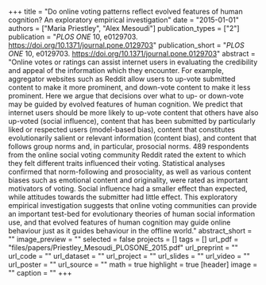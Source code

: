 +++
title = "Do online voting patterns reflect evolved features of human cognition? An exploratory empirical investigation"
date = "2015-01-01"
authors = ["Maria Priestley", "Alex Mesoudi"]
publication_types = ["2"]
publication = "_PLOS ONE_ 10, e0129703. https://doi.org/10.1371/journal.pone.0129703"
publication_short = "_PLOS ONE_ 10, e0129703. https://doi.org/10.1371/journal.pone.0129703"
abstract = "Online votes or ratings can assist internet users in evaluating the credibility and appeal of the information which they encounter. For example, aggregator websites such as Reddit allow users to up-vote submitted content to make it more prominent, and down-vote content to make it less prominent. Here we argue that decisions over what to up- or down-vote may be guided by evolved features of human cognition. We predict that internet users should be more likely to up-vote content that others have also up-voted (social influence), content that has been submitted by particularly liked or respected users (model-based bias), content that constitutes evolutionarily salient or relevant information (content bias), and content that follows group norms and, in particular, prosocial norms. 489 respondents from the online social voting community Reddit rated the extent to which they felt different traits influenced their voting. Statistical analyses confirmed that norm-following and prosociality, as well as various content biases such as emotional content and originality, were rated as important motivators of voting. Social influence had a smaller effect than expected, while attitudes towards the submitter had little effect. This exploratory empirical investigation suggests that online voting communities can provide an important test-bed for evolutionary theories of human social information use, and that evolved features of human cognition may guide online behaviour just as it guides behaviour in the offline world."
abstract_short = ""
image_preview = ""
selected = false
projects = []
tags = []
url_pdf = "files/papers/Priestley_Mesoudi_PLOSONE_2015.pdf"
url_preprint = ""
url_code = ""
url_dataset = ""
url_project = ""
url_slides = ""
url_video = ""
url_poster = ""
url_source = ""
math = true
highlight = true
[header]
image = ""
caption = ""
+++

